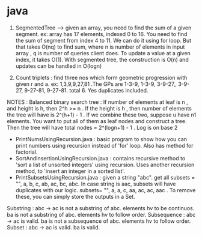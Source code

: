 # java
1. SegmentedTree --> given an array, you need to find the sum of a given segment. ex: array has 17 elements, indexed 0 to 16. You need to find the sum of segment from index 4 to 11.
We can do it using for loop. But that takes O(nq) to find sum, where n is number of elements in input array , q is number of queries client does. To update a value at a given index,
it takes O(1). With segmented tree, the construction is O(n) and updates can be handled in O(logn)

2. Count triplets : find three nos which form geometric progression with given r and a. ex: 1,3,9,9,27,81 .The GPs are 1-3-9, 1-3-9, 3-9-27,, 3-9-27, 9-27-81, 9-27-81. total 6. Yes duplicates included.

NOTES :
Balanced binary search tree : If number of elements at leaf is n , and height is h, then 2^h >= n .
If the height is h , then number of elements the tree will have is 2^(h+1) - 1 .
If we combine these two, suppose u have n1 elements. You want to put all of them as leaf nodes and construct a tree. Then the tree will have total nodes = 2^(logn+1) - 1 .
Log is on base 2


* PrintNumsUsingRecursion.java : basic program to show how you can print numbers using recursion instead of 'for' loop. Also has method for factorial.
* SortAndInsertionUsingRecursion.java : contains recursive method to 'sort a list of unsorted integers' using recursion. Uses another recursion method, to 'insert an integer in a sorted list'.
* PrintSubsetsUsingRecursion.java : given a string "abc". get all subsets = "", a, b, c, ab, ac, bc, abc. In case string is aac, subsets will have duplicates with our logic. subsets= "", a, a, c, aa, ac, ac, aac . To remove these, you can simply store the outputs in a Set.


Substring : abc -> ac is not a substring of abc. elements hv to be continuos. ba is not a substring of abc. elements hv to follow order.
Subsequence : abc -> ac is valid. ba is not a subsequence of abc. elements hv to follow order.
Subset : abc -> ac is valid. ba is valid.
